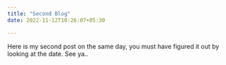 ```yaml
---
title: "Second Blog"
date: 2022-11-12T10:26:07+05:30

---
```


Here is my second post on the same day,  you must have figured it out by looking at the date. See ya..
